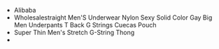 - Alibaba
- Wholesalestraight Men'S Underwear Nylon Sexy Solid Color Gay Big Men Underpants T Back G Strings Cuecas Pouch
- Super Thin Men's Stretch G-String Thong
-